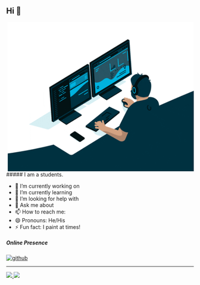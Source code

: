 
## Hi 👋
<img align="right" src="https://github.com/Forddev777/Forddev777/blob/main/giphy.gif" alt="Hola Coders" width="500" height="400"/> 
##### I am a students.

- 🔭 I’m currently working on
- 🌱 I’m currently learning 
- 🤔 I’m looking for help with 
- 💬 Ask me about 
- 📫 How to reach me: 
- 😄 Pronouns: He/His
- ⚡ Fun fact: I paint at times!

##### Online Presence
[<img src='https://cdn.jsdelivr.net/npm/simple-icons@3.0.1/icons/github.svg' alt='github' height='40'>](https://github.com/Forddev777)  
<!-- [<img src='https://cdn.jsdelivr.net/npm/simple-icons@3.0.1/icons/dev-dot-to.svg' alt='dev' height='40'>]
[<img src='https://cdn.jsdelivr.net/npm/simple-icons@3.0.1/icons/twitter.svg' alt='twitter' height='40'>]
[<img src='https://cdn.jsdelivr.net/npm/simple-icons@3.0.1/icons/stackoverflow.svg' alt='stackoverflow' height='40'>] -->
---
<div>
  <a href="https://github.com/Forddev777">
  <img height="180em" src="https://github-readme-stats.vercel.app/api?username=Forddev777&show_icons=true&include_all_commits=true&count_private=true"/>
  <img height="180em" src="https://github-readme-stats.vercel.app/api/top-langs/?username=Forddev777&layout=compact&langs_count=6"/>
</div>
